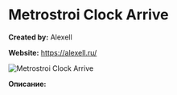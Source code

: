 # Metrostroi Clock Arrive

**Created by:** Alexell

**Website:** https://alexell.ru/

![Metrostroi Clock Arrive](https://mss.community/images/addons/metrostroi_clock_arrive.jpg)

**Описание:**
